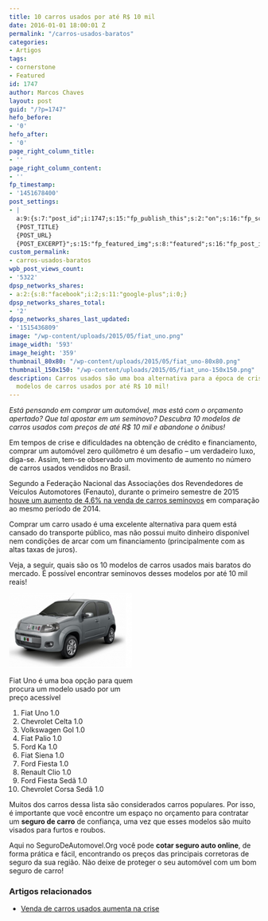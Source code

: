 ```yaml
---
title: 10 carros usados por até R$ 10 mil
date: 2016-01-01 18:00:01 Z
permalink: "/carros-usados-baratos"
categories:
- Artigos
tags:
- cornerstone
- Featured
id: 1747
author: Marcos Chaves
layout: post
guid: "/?p=1747"
hefo_before:
- '0'
hefo_after:
- '0'
page_right_column_title:
- ''
page_right_column_content:
- ''
fp_timestamp:
- '1451678400'
post_settings:
- |
  a:9:{s:7:"post_id";i:1747;s:15:"fp_publish_this";s:2:"on";s:16:"fp_schedule_this";s:3:"yes";s:11:"fp_datetime";s:16:"2016/01/01 18:00";s:18:"fp_timezone_offset";s:3:"120";s:8:"msg_body";s:66:"Novo post no {SITE_NAME}
  {POST_TITLE}
  {POST_URL}
  {POST_EXCERPT}";s:15:"fp_featured_img";s:8:"featured";s:16:"fp_post_img_text";s:0:"";s:5:"pages";a:2:{i:0;s:3:"own";i:1;s:15:"520743491417556";}}
custom_permalink:
- carros-usados-baratos
wpb_post_views_count:
- '5322'
dpsp_networks_shares:
- a:2:{s:8:"facebook";i:2;s:11:"google-plus";i:0;}
dpsp_networks_shares_total:
- '2'
dpsp_networks_shares_last_updated:
- '1515436809'
image: "/wp-content/uploads/2015/05/fiat_uno.png"
image_width: '593'
image_height: '359'
thumbnail_80x80: "/wp-content/uploads/2015/05/fiat_uno-80x80.png"
thumbnail_150x150: "/wp-content/uploads/2015/05/fiat_uno-150x150.png"
description: Carros usados são uma boa alternativa para a época de crise. Veja 10
  modelos de carros usados por até R$ 10 mil!
---
```


_Está pensando em comprar um automóvel, mas está com o orçamento apertado? Que tal apostar em um seminovo? Descubra 10 modelos de carros usados com preços de até R$ 10 mil e abandone o ônibus!_

Em tempos de crise e dificuldades na obtenção de crédito e financiamento, comprar um automóvel zero quilômetro é um desafio – um verdadeiro luxo, diga-se. Assim, tem-se observado um movimento de aumento no número de carros usados vendidos no Brasil.

Segundo a Federação Nacional das Associações dos Revendedores de Veículos Automotores (Fenauto), durante o primeiro semestre de 2015 [houve um aumento de 4,6% na venda de carros seminovos](http://www.fenauto.org.br/index.php?option=com_k2&view=item&id=345:cresce-a-venda-de-ve%C3%ADculos-usados&Itemid=238) em comparação ao mesmo período de 2014.

Comprar um carro usado é uma excelente alternativa para quem está cansado do transporte público, mas não possui muito dinheiro disponível nem condições de arcar com um financiamento (principalmente com as altas taxas de juros).

Veja, a seguir, quais são os 10 modelos de carros usados mais baratos do mercado. É possível encontrar seminovos desses modelos por até 10 mil reais!

<div id="attachment_509" style="width: 257px" class="wp-caption alignright">
  <img class=" wp-image-509" src="/wp-content/uploads/2015/05/fiat_uno-300x182.png" alt="Seguro de carro Fiat Uno" width="247" height="150" />
  
  <p class="wp-caption-text">
    Fiat Uno é uma boa opção para quem procura um modelo usado por um preço acessível
  </p>
</div>

  1. Fiat Uno 1.0
  2. Chevrolet Celta 1.0
  3. Volkswagen Gol 1.0
  4. Fiat Palio 1.0
  5. Ford Ka 1.0
  6. Fiat Siena 1.0
  7. Ford Fiesta 1.0
  8. Renault Clio 1.0
  9. Ford Fiesta Sedã 1.0
 10. Chevrolet Corsa Sedã 1.0

Muitos dos carros dessa lista são considerados carros populares. Por isso, é importante que você encontre um espaço no orçamento para contratar um **seguro de carro** de confiança, uma vez que esses modelos são muito visados para furtos e roubos.

Aqui no SeguroDeAutomovel.Org você pode **cotar seguro auto online**, de forma prática e fácil, encontrando os preços das principais corretoras de seguro da sua região. Não deixe de proteger o seu automóvel com um bom seguro de carro!

### Artigos relacionados

  * <a href="/carros-usados" target="_blank">Venda de carros usados aumenta na crise</a>